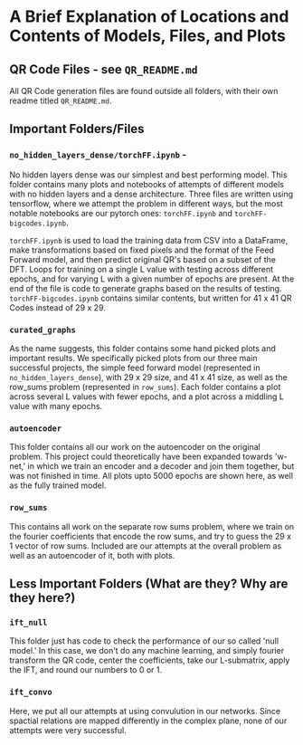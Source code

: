 # A Brief Explanation of Locations and Contents of Models, Files, and Plots

## QR Code Files - see `QR_README.md`
All QR Code generation files are found outside all folders, with their own readme titled `QR_README.md`.

## Important Folders/Files

### `no_hidden_layers_dense/torchFF.ipynb` - 
No hidden layers dense was our simplest and best performing model. This folder contains many plots and notebooks of attempts of different models with no hidden layers and a dense architecture. Three files are written using tensorflow, where we attempt the problem in different ways, but the most notable notebooks are our pytorch ones: `torchFF.ipynb` and `torchFF-bigcodes.ipynb`.

`torchFF.ipynb` is used to load the training data from CSV into a DataFrame, make transformations based on fixed pixels and the format of the Feed Forward model, and then predict original QR's based on a subset of the DFT. Loops for training on a single L value with testing across different epochs, and for varying L with a given number of epochs are present. At the end of the file is code to generate graphs based on the results of testing. `torchFF-bigcodes.ipynb` contains similar contents, but written for 41 x 41 QR Codes instead of 29 x 29.

### `curated_graphs`
As the name suggests, this folder contains some hand picked plots and important results. We specifically picked plots from our three main successful projects, the simple feed forward model (represented in `no_hidden_layers_dense`), with 29 x 29 size, and 41 x 41 size, as well as the row_sums problem (represented in `row_sums`). Each folder contains a plot across several L values with fewer epochs, and a plot across a middling L value with many epochs.

### `autoencoder`
This folder contains all our work on the autoencoder on the original problem. This project could theoretically have been expanded towards 'w-net,' in which we train an encoder and a decoder and join them together, but was not finished in time. All plots upto 5000 epochs are shown here, as well as the fully trained model.

### `row_sums`
This contains all work on the separate row sums problem, where we train on the fourier coefficients that encode the row sums, and try to guess the 29 x 1 vector of row sums. Included are our attempts at the overall problem as well as an autoencoder of it, both with plots.

## Less Important Folders (What are they? Why are they here?)

### `ift_null`
This folder just has code to check the performance of our so called 'null model.' In this case, we don't do any machine learning, and simply fourier transform the QR code, center the coefficients, take our L-submatrix, apply the IFT, and round our numbers to 0 or 1.

### `ift_convo`
Here, we put all our attempts at using convulution in our networks. Since spactial relations are mapped differently in the complex plane, none of our attempts were very successful. 

